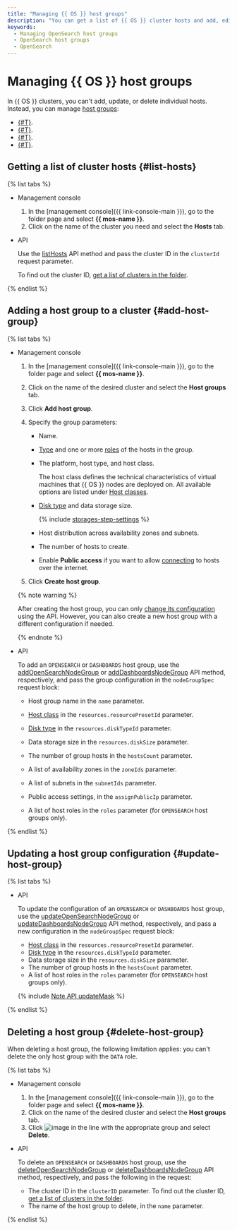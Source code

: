 ```yaml
---
title: "Managing {{ OS }} host groups"
description: "You can get a list of {{ OS }} cluster hosts and add, edit, or delete cluster host groups."
keywords:
  - Managing OpenSearch host groups
  - OpenSearch host groups
  - OpenSearch
---
```


# Managing {{ OS }} host groups

In {{ OS }} clusters, you can't add, update, or delete individual hosts. Instead, you can manage [host groups](../concepts/host-groups.md):

* [{#T}](#list-hosts).
* [{#T}](#add-host-group).
* [{#T}](#update-host-group).
* [{#T}](#delete-host-group).

## Getting a list of cluster hosts {#list-hosts}

{% list tabs %}

- Management console

   1. In the [management console]({{ link-console-main }}), go to the folder page and select **{{ mos-name }}**.
   1. Click on the name of the cluster you need and select the **Hosts** tab.

- API

   Use the [listHosts](../api-ref/Cluster/listHosts.md) API method and pass the cluster ID in the `clusterId` request parameter.

   To find out the cluster ID, [get a list of clusters in the folder](cluster-list.md#list-clusters).

{% endlist %}

## Adding a host group to a cluster {#add-host-group}

{% list tabs %}

- Management console

   1. In the [management console]({{ link-console-main }}), go to the folder page and select **{{ mos-name }}**.
   1. Click on the name of the desired cluster and select the **Host groups** tab.
   1. Click **Add host group**.
   1. Specify the group parameters:

      * Name.
      * [Type](../concepts/host-groups.md) and one or more [roles](../concepts/host-roles.md) of the hosts in the group.
      * The platform, host type, and host class.

         The host class defines the technical characteristics of virtual machines that {{ OS }} nodes are deployed on. All available options are listed under [Host classes](../concepts/instance-types.md).

      * [Disk type](../concepts/storage.md) and data storage size.

         {% include [storages-step-settings](../../_includes/mdb/settings-storages-no-broadwell.md) %}

      * Host distribution across availability zones and subnets.

      * The number of hosts to create.

      
      * Enable **Public access** if you want to allow [connecting](connect.md) to hosts over the internet.


   1. Click **Create host group**.

   {% note warning %}

   After creating the host group, you can only [change its configuration](#update-host-group) using the API. However, you can also create a new host group with a different configuration if needed.

   {% endnote %}

- API

   To add an `OPENSEARCH` or `DASHBOARDS` host group, use the [addOpenSearchNodeGroup](../api-ref/Cluster/addOpenSearchNodeGroup.md) or [addDashboardsNodeGroup](../api-ref/Cluster/addDashboardsNodeGroup.md) API method, respectively, and pass the group configuration in the `nodeGroupSpec` request block:

   * Host group name in the `name` parameter.
   * [Host class](../concepts/instance-types.md) in the `resources.resourcePresetId` parameter.
   * [Disk type](../concepts/storage.md) in the `resources.diskTypeId` parameter.
   * Data storage size in the `resources.diskSize` parameter.
   * The number of group hosts in the `hostsCount` parameter.
   * A list of availability zones in the `zoneIds` parameter.
   * A list of subnets in the `subnetIds` parameter.

   
   * Public access settings, in the `assignPublicIp` parameter.


   * A list of host roles in the `roles` parameter (for `OPENSEARCH` host groups only).

{% endlist %}

## Updating a host group configuration {#update-host-group}

{% list tabs %}

- API

   To update the configuration of an `OPENSEARCH` or `DASHBOARDS` host group, use the [updateOpenSearchNodeGroup](../api-ref/Cluster/updateOpenSearchNodeGroup.md) or [updateDashboardsNodeGroup](../api-ref/Cluster/updateDashboardsNodeGroup.md) API method, respectively, and pass a new configuration in the `nodeGroupSpec` request block:

   * [Host class](../concepts/instance-types.md) in the `resources.resourcePresetId` parameter.
   * [Disk type](../concepts/storage.md) in the `resources.diskTypeId` parameter.
   * Data storage size in the `resources.diskSize` parameter.
   * The number of group hosts in the `hostsCount` parameter.
   * A list of host roles in the `roles` parameter (for `OPENSEARCH` host groups only).

   {% include [Note API updateMask](../../_includes/note-api-updatemask.md) %}

{% endlist %}

## Deleting a host group {#delete-host-group}

When deleting a host group, the following limitation applies: you can't delete the only host group with the `DATA` role.

{% list tabs %}

- Management console

   1. In the [management console]({{ link-console-main }}), go to the folder page and select **{{ mos-name }}**.
   1. Click on the name of the desired cluster and select the **Host groups** tab.
   1. Click ![image](../../_assets/options.svg) in the line with the appropriate group and select **Delete**.

- API

   To delete an `OPENSEARCH` or `DASHBOARDS` host group, use the [deleteOpenSearchNodeGroup](../api-ref/Cluster/deleteOpenSearchNodeGroup.md) or [deleteDashboardsNodeGroup](../api-ref/Cluster/deleteDashboardsNodeGroup.md) API method, respectively, and pass the following in the request:

   * The cluster ID in the `clusterID` parameter. To find out the cluster ID, [get a list of clusters in the folder](cluster-list.md#list-clusters).
   * The name of the host group to delete, in the `name` parameter.

{% endlist %}
